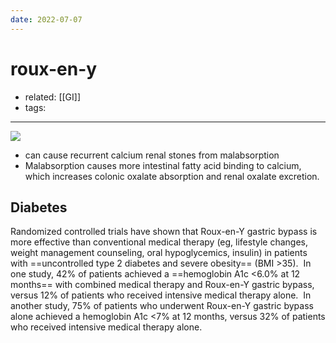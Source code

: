```yaml
---
date: 2022-07-07
---
```


# roux-en-y

- related: [[GI]]
- tags:
---

![](https://photos.thisispiggy.com/file/wikiFiles/20220707073449.png)

- can cause recurrent calcium renal stones from malabsorption
- Malabsorption causes more intestinal fatty acid binding to calcium, which increases colonic oxalate absorption and renal oxalate excretion.

## Diabetes

Randomized controlled trials have shown that Roux-en-Y gastric bypass is more effective than conventional medical therapy (eg, lifestyle changes, weight management counseling, oral hypoglycemics, insulin) in patients with ==uncontrolled type 2 diabetes and severe obesity== (BMI >35).  In one study, 42% of patients achieved a ==hemoglobin A1c <6.0% at 12 months== with combined medical therapy and Roux-en-Y gastric bypass, versus 12% of patients who received intensive medical therapy alone.  In another study, 75% of patients who underwent Roux-en-Y gastric bypass alone achieved a hemoglobin A1c <7% at 12 months, versus 32% of patients who received intensive medical therapy alone.
